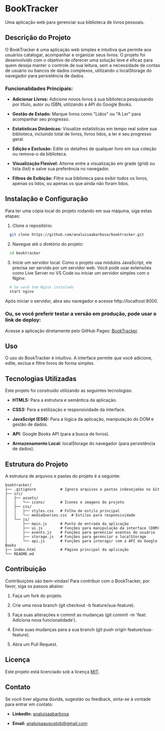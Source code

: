 BookTracker
===========

Uma aplicação web para gerenciar sua biblioteca de livros pessoais.

Descrição do Projeto
--------------------

O BookTracker é uma aplicação web simples e intuitiva que permite aos usuários catalogar, acompanhar e organizar seus livros. O projeto foi desenvolvido com o objetivo de oferecer uma solução leve e eficaz para quem deseja manter o controle de sua leitura, sem a necessidade de contas de usuário ou bancos de dados complexos, utilizando o localStorage do navegador para persistência de dados.

### Funcionalidades Principais:

*   **Adicionar Livros:** Adicione novos livros à sua biblioteca pesquisando por título, autor ou ISBN, utilizando a API do Google Books.
    
*   **Gestão de Estado:** Marque livros como "Lidos" ou "A Ler" para acompanhar seu progresso.
    
*   **Estatísticas Dinâmicas:** Visualize estatísticas em tempo real sobre sua biblioteca, incluindo total de livros, livros lidos, a ler e seu progresso geral.
    
*   **Edição e Exclusão:** Edite os detalhes de qualquer livro em sua coleção ou remova-o da biblioteca.
    
*   **Visualização Flexível:** Alterne entre a visualização em grade (grid) ou lista (list) e salve sua preferência no navegador.
    
*   **Filtros de Exibição:** Filtre sua biblioteca para exibir todos os livros, apenas os lidos, ou apenas os que ainda não foram lidos.
    

Instalação e Configuração
-------------------------

Para ter uma cópia local do projeto rodando em sua máquina, siga estas etapas:

1. Clone o repositório: 
```bash
  git clone https://github.com/analuisaabarbosa/booktracker.git
```

2. Navegue até o diretório do projeto:
```bash
  cd booktracker
```
    
3. Inicie um servidor local:
Como o projeto usa módulos JavaScript, ele precisa ser servido por um servidor web. Você pode usar extensões como Live Server no VS Code ou iniciar um servidor simples com o Nginx:
```bash
  # Se você tem Nginx instalado
  start nginx
```
Após iniciar o servidor, abra seu navegador e acesse http://localhost:8000.

### Ou, se você preferir testar a versão em produção, pode usar o link de deploy:
Acesse a aplicação diretamente pelo GitHub Pages: [BookTracker](https://analuisaabarbosa.github.io/book_tracker/).


Uso
---

O uso do BookTracker é intuitivo. A interface permite que você adicione, edite, exclua e filtre livros de forma simples.

Tecnologias Utilizadas
----------------------

Este projeto foi construído utilizando as seguintes tecnologias:

*   **HTML5:** Para a estrutura e semântica da aplicação.
    
*   **CSS3:** Para a estilização e responsividade da interface.
    
*   **JavaScript (ES6):** Para a lógica da aplicação, manipulação do DOM e gestão de dados.
    
*   **API:** Google Books API (para a busca de livros).
    
*   **Armazenamento Local:** localStorage do navegador (para persistência de dados).
    

Estrutura do Projeto
--------------------

A estrutura de arquivos e pastas do projeto é a seguinte:

```
booktracker/
├── .gitignore           # Ignora arquivos e pastas indesejadas no Git
├── src/
│   ├── assets/
│   │   └── icons/       # Ícones e imagens do projeto
│   ├── css/
│   │   ├── styles.css   # Folha de estilo principal
│   │   └── mediaQueries.css  # Estilos para responsividade
│   └── js/
│       ├── main.js      # Ponto de entrada da aplicação
│       ├── ui.js        # Funções para manipulação da interface (DOM)
│       ├── events.js    # Funções para gerenciar eventos do usuário
│       ├── storage.js   # Funções para gerenciar o localStorage
│       └── api.js       # Funções para interagir com a API do Google Books
├── index.html           # Página principal da aplicação
└── README.md
```

Contribuição
------------

Contribuições são bem-vindas! Para contribuir com o BookTracker, por favor, siga os passos abaixo:

1.  Faça um fork do projeto.
    
2.  Crie uma nova branch (git checkout -b feature/sua-feature).
    
3.  Faça suas alterações e commit as mudanças (git commit -m 'feat: Adiciona nova funcionalidade').
    
4.  Envie suas mudanças para a sua branch (git push origin feature/sua-feature).
    
5.  Abra um Pull Request.
    

Licença
-------

Este projeto está licenciado sob a licença [MIT](https://www.google.com/search?q=https://github.com/analuisaabarbosa/book_tracker/blob/main/LICENSE).

Contato
-------

Se você tiver alguma dúvida, sugestão ou feedback, sinta-se à vontade para entrar em contato:

*   **Linkedln:** [analuisaabarbosa](https://www.linkedin.com/in/analuisaabarbosa/)
    
*   **Email:** analuisaaugustob@gmail.com
